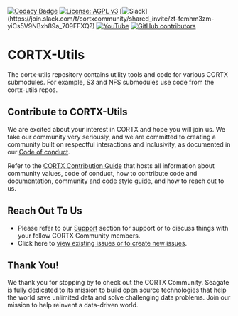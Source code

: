 
[![Codacy Badge](https://api.codacy.com/project/badge/Grade/f2e9061b01884d0f920adfecf6117024)](https://app.codacy.com/gh/Seagate/cortx-utils?utm_source=github.com&utm_medium=referral&utm_content=Seagate/cortx-utils&utm_campaign=Badge_Grade) [![License: AGPL v3](https://img.shields.io/badge/License-AGPL%20v3-blue.svg)](https://github.com/Seagate/cortx-utils/blob/main/LICENSE) [![Slack](https://img.shields.io/badge/chat-on%20Slack-blue")](https://join.slack.com/t/cortxcommunity/shared_invite/zt-femhm3zm-yiCs5V9NBxh89a_709FFXQ?) [![YouTube](https://img.shields.io/badge/Video-YouTube-red)](https://cortx.link/videos) [![GitHub contributors](https://img.shields.io/github/contributors/Seagate/cortx-utils)](https://github.com/Seagate/cortx-utils/graphs/contributors/)

# CORTX-Utils

The cortx-utils repository contains utility tools and code for various CORTX submodules. For example, S3 and NFS submodules use code from the cortx-utils repos.

## Contribute to CORTX-Utils

We are excited about your interest in CORTX and hope you will join us. We take our community very seriously, and we are committed to creating a community built on respectful interactions and inclusivity, as documented in our [Code of conduct](https://github.com/Seagate/cortx/blob/main/CONTRIBUTING.md#code-of-conduct).

Refer to the [CORTX Contribution Guide](CONTRIBUTING.md) that hosts all information about community values, code of conduct, how to contribute code and documentation, community and code style guide, and how to reach out to us.

## Reach Out To Us

- Please refer to our [Support](SUPPORT.md) section for support or to discuss things with your fellow CORTX Community members.
- Click here to [view existing issues or to create new issues](https://github.com/Seagate/cortx-posix/issues).

## Thank You!

We thank you for stopping by to check out the CORTX Community. Seagate is fully dedicated to its mission to build open source technologies that help the world save unlimited data and solve challenging data problems. Join our mission to help reinvent a data-driven world.
